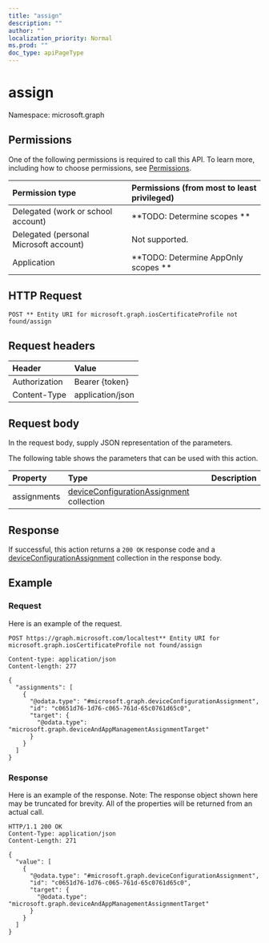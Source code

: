 ```yaml
---
title: "assign"
description: ""
author: ""
localization_priority: Normal
ms.prod: ""
doc_type: apiPageType
---
```


# assign

Namespace: microsoft.graph



## Permissions
One of the following permissions is required to call this API. To learn more, including how to choose permissions, see [Permissions](/concepts/permissions-reference.md).

|Permission type|Permissions (from most to least privileged)|
|:---|:---|
|Delegated (work or school account)|**TODO: Determine scopes **|
|Delegated (personal Microsoft account)|Not supported.|
|Application|**TODO: Determine AppOnly scopes **|

## HTTP Request
<!-- {
  "blockType": "ignored"
}
-->
``` http
POST ** Entity URI for microsoft.graph.iosCertificateProfile not found/assign
```

## Request headers
|Header|Value|
|:---|:---|
|Authorization|Bearer {token}|
|Content-Type|application/json|

## Request body
In the request body, supply JSON representation of the parameters.

The following table shows the parameters that can be used with this action.

|Property|Type|Description|
|:---|:---|:---|
|assignments|[deviceConfigurationAssignment](../resources/deviceconfigurationassignment.md) collection||



## Response
If successful, this action returns a `200 OK` response code and a [deviceConfigurationAssignment](../resources/deviceconfigurationassignment.md) collection in the response body.

## Example

### Request
Here is an example of the request.
<!-- {
  "blockType": "request",
  "name": "ioscertificateprofile_assign"
}
-->
``` http
POST https://graph.microsoft.com/localtest** Entity URI for microsoft.graph.iosCertificateProfile not found/assign

Content-type: application/json
Content-length: 277

{
  "assignments": [
    {
      "@odata.type": "#microsoft.graph.deviceConfigurationAssignment",
      "id": "c0651d76-1d76-c065-761d-65c0761d65c0",
      "target": {
        "@odata.type": "microsoft.graph.deviceAndAppManagementAssignmentTarget"
      }
    }
  ]
}
```

### Response
Here is an example of the response. Note: The response object shown here may be truncated for brevity. All of the properties will be returned from an actual call.
<!-- {
  "blockType": "response",
  "truncated": true,
  "@odata.type": "collection(microsoft.graph.deviceconfigurationassignment)"
}
-->
``` http
HTTP/1.1 200 OK
Content-Type: application/json
Content-Length: 271

{
  "value": [
    {
      "@odata.type": "#microsoft.graph.deviceConfigurationAssignment",
      "id": "c0651d76-1d76-c065-761d-65c0761d65c0",
      "target": {
        "@odata.type": "microsoft.graph.deviceAndAppManagementAssignmentTarget"
      }
    }
  ]
}
```


